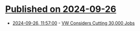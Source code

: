 # [Published on 2024-09-26](index.md)

* [2024-09-26, 11:57:00](https://soylentnews.org/article.pl?sid=24/09/25/128208&from=rss) - [VW Considers Cutting 30,000 Jobs](https://soylentnews.org/article.pl?sid=24/09/25/128208&from=rss)

